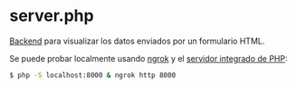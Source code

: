 # server.php

[Backend](https://test.jaureguialzo.com/server.php) para visualizar los datos enviados por un formulario HTML.

Se puede probar localmente usando [ngrok](https://ngrok.com) y el [servidor integrado de PHP](http://php.net/manual/es/features.commandline.webserver.php):

```bash
$ php -S localhost:8000 & ngrok http 8000
```
